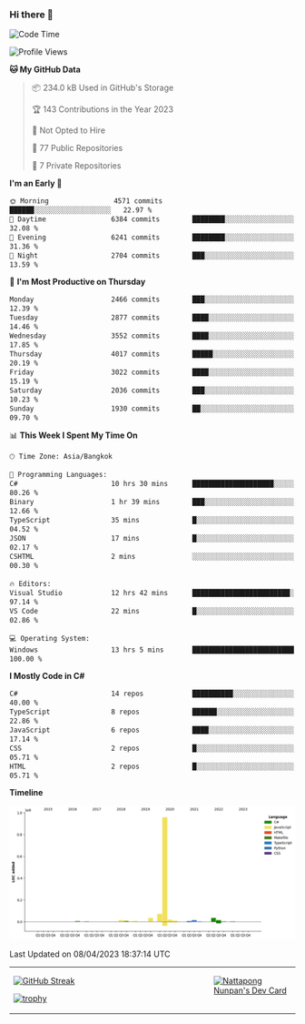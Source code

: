 ### Hi there 👋

<!--START_SECTION:waka-->
![Code Time](http://img.shields.io/badge/Code%20Time-525%20hrs%2055%20mins-blue)

![Profile Views](http://img.shields.io/badge/Profile%20Views-0-blue)

**🐱 My GitHub Data** 

> 📦 234.0 kB Used in GitHub's Storage 
 > 
> 🏆 143 Contributions in the Year 2023
 > 
> 🚫 Not Opted to Hire
 > 
> 📜 77 Public Repositories 
 > 
> 🔑 7 Private Repositories 
 > 
**I'm an Early 🐤** 

```text
🌞 Morning                4571 commits        ██████░░░░░░░░░░░░░░░░░░░   22.97 % 
🌆 Daytime                6384 commits        ████████░░░░░░░░░░░░░░░░░   32.08 % 
🌃 Evening                6241 commits        ████████░░░░░░░░░░░░░░░░░   31.36 % 
🌙 Night                  2704 commits        ███░░░░░░░░░░░░░░░░░░░░░░   13.59 % 
```
📅 **I'm Most Productive on Thursday** 

```text
Monday                   2466 commits        ███░░░░░░░░░░░░░░░░░░░░░░   12.39 % 
Tuesday                  2877 commits        ████░░░░░░░░░░░░░░░░░░░░░   14.46 % 
Wednesday                3552 commits        ████░░░░░░░░░░░░░░░░░░░░░   17.85 % 
Thursday                 4017 commits        █████░░░░░░░░░░░░░░░░░░░░   20.19 % 
Friday                   3022 commits        ████░░░░░░░░░░░░░░░░░░░░░   15.19 % 
Saturday                 2036 commits        ███░░░░░░░░░░░░░░░░░░░░░░   10.23 % 
Sunday                   1930 commits        ██░░░░░░░░░░░░░░░░░░░░░░░   09.70 % 
```


📊 **This Week I Spent My Time On** 

```text
🕑︎ Time Zone: Asia/Bangkok

💬 Programming Languages: 
C#                       10 hrs 30 mins      ████████████████████░░░░░   80.26 % 
Binary                   1 hr 39 mins        ███░░░░░░░░░░░░░░░░░░░░░░   12.66 % 
TypeScript               35 mins             █░░░░░░░░░░░░░░░░░░░░░░░░   04.52 % 
JSON                     17 mins             █░░░░░░░░░░░░░░░░░░░░░░░░   02.17 % 
CSHTML                   2 mins              ░░░░░░░░░░░░░░░░░░░░░░░░░   00.30 % 

🔥 Editors: 
Visual Studio            12 hrs 42 mins      ████████████████████████░   97.14 % 
VS Code                  22 mins             █░░░░░░░░░░░░░░░░░░░░░░░░   02.86 % 

💻 Operating System: 
Windows                  13 hrs 5 mins       █████████████████████████   100.00 % 
```

**I Mostly Code in C#** 

```text
C#                       14 repos            ██████████░░░░░░░░░░░░░░░   40.00 % 
TypeScript               8 repos             ██████░░░░░░░░░░░░░░░░░░░   22.86 % 
JavaScript               6 repos             ████░░░░░░░░░░░░░░░░░░░░░   17.14 % 
CSS                      2 repos             █░░░░░░░░░░░░░░░░░░░░░░░░   05.71 % 
HTML                     2 repos             █░░░░░░░░░░░░░░░░░░░░░░░░   05.71 % 
```



**Timeline**

![Lines of Code chart](https://raw.githubusercontent.com/aixasz/aixasz/main/assets/bar_graph.png)


 Last Updated on 08/04/2023 18:37:14 UTC
<!--END_SECTION:waka-->

<table>
<tr>
<td width="70%" valign="top">
 
 [![GitHub Streak](http://github-readme-streak-stats.herokuapp.com?user=aixasz&theme=github-dark&hide_border=true&date_format=%5BY%20%5DM%20j)](https://git.io/streak-stats)

 [![trophy](https://github-profile-trophy.vercel.app/?username=aixasz&theme=onedark)](https://github.com/ryo-ma/github-profile-trophy)
 </td>
<td width="30%" valign="top">
 
<a href="https://app.daily.dev/aixasz"><img src="https://api.daily.dev/devcards/403207936e6547c9a85ea449e9f3abe8.png?r=re8" alt="Nattapong Nunpan's Dev Card"/></a>

 </td>
</tr>
</table>
 
